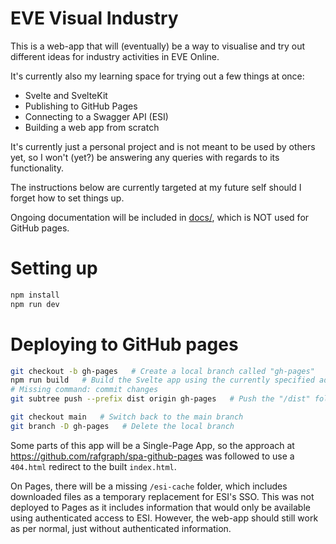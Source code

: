 # EVE Visual Industry

This is a web-app that will (eventually) be a way to visualise and try out different ideas for industry activities in EVE Online.

It's currently also my learning space for trying out a few things at once:
- Svelte and SvelteKit
- Publishing to GitHub Pages
- Connecting to a Swagger API (ESI)
- Building a web app from scratch

It's currently just a personal project and is not meant to be used by others yet, so I won't (yet?) be answering any queries with regards to its functionality. 

The instructions below are currently targeted at my future self should I forget how to set things up.

Ongoing documentation will be included in [docs/](docs/), which is NOT used for GitHub pages.


# Setting up

```bash
npm install
npm run dev
```


# Deploying to GitHub pages

```bash
git checkout -b gh-pages   # Create a local branch called "gh-pages"
npm run build   # Build the Svelte app using the currently specified adapter into the "/dist" folder
# Missing command: commit changes
git subtree push --prefix dist origin gh-pages   # Push the "/dist" folder onto the "gh-pages" branch on GitHub to update Pages

git checkout main   # Switch back to the main branch
git branch -D gh-pages   # Delete the local branch
```

Some parts of this app will be a Single-Page App, so the approach at https://github.com/rafgraph/spa-github-pages was followed to use a `404.html` redirect to the built `index.html`.

On Pages, there will be a missing `/esi-cache` folder, which includes downloaded files as a temporary replacement for ESI's SSO. This was not deployed to Pages as it includes information that would only be available using authenticated access to ESI. However, the web-app should still work as per normal, just without authenticated information.